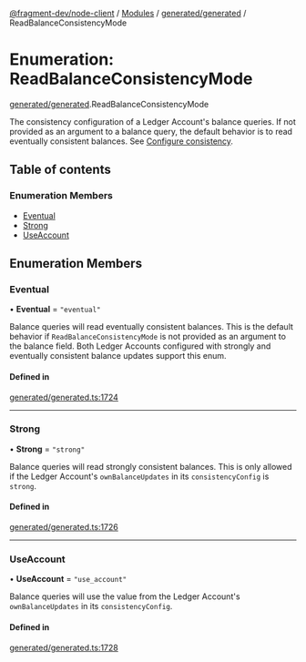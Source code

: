 [@fragment-dev/node-client](../README.md) / [Modules](../modules.md) / [generated/generated](../modules/generated_generated.md) / ReadBalanceConsistencyMode

# Enumeration: ReadBalanceConsistencyMode

[generated/generated](../modules/generated_generated.md).ReadBalanceConsistencyMode

The consistency configuration of a Ledger Account's balance queries.
If not provided as an argument to a balance query, the default behavior is to read eventually consistent balances.
See [Configure consistency](https://fragment.dev/docs#configure-consistency).

## Table of contents

### Enumeration Members

- [Eventual](generated_generated.ReadBalanceConsistencyMode.md#eventual)
- [Strong](generated_generated.ReadBalanceConsistencyMode.md#strong)
- [UseAccount](generated_generated.ReadBalanceConsistencyMode.md#useaccount)

## Enumeration Members

### Eventual

• **Eventual** = ``"eventual"``

Balance queries will read eventually consistent balances. This is the default behavior if `ReadBalanceConsistencyMode` is not provided as an argument to the balance field.
Both Ledger Accounts configured with strongly and eventually consistent balance updates support this enum.

#### Defined in

[generated/generated.ts:1724](https://github.com/fragment-dev/fragment-node/blob/d9b3e3dab3bfd13099e0fa6fa53b21a517c92a9c/generated/generated.ts#L1724)

___

### Strong

• **Strong** = ``"strong"``

Balance queries will read strongly consistent balances. This is only allowed if the Ledger Account's `ownBalanceUpdates` in its `consistencyConfig` is `strong`.

#### Defined in

[generated/generated.ts:1726](https://github.com/fragment-dev/fragment-node/blob/d9b3e3dab3bfd13099e0fa6fa53b21a517c92a9c/generated/generated.ts#L1726)

___

### UseAccount

• **UseAccount** = ``"use_account"``

Balance queries will use the value from the Ledger Account's `ownBalanceUpdates` in its `consistencyConfig`.

#### Defined in

[generated/generated.ts:1728](https://github.com/fragment-dev/fragment-node/blob/d9b3e3dab3bfd13099e0fa6fa53b21a517c92a9c/generated/generated.ts#L1728)
